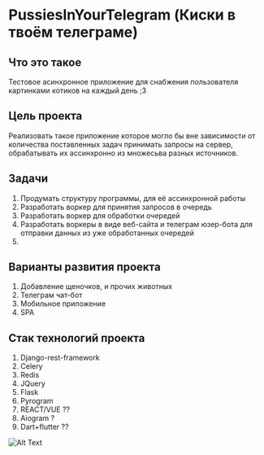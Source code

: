 # PussiesInYourTelegram (Киски в твоём телеграме)

## Что это такое
  Тестовое асинхронное приложение для снабжения пользователя картинками котиков на каждый день ;3
  
## Цель проекта  
  Реализовать такое приложение которое могло бы вне зависимости от количества поставленных задач принимать запросы на сервер, обрабатывать их ассинхронно из множесьва разных источников.
  
## Задачи
  1. Продумать структуру программы, для её ассинхронной работы
  2. Разработать воркер для принятия запросов в очередь
  3. Разработать воркер для обработки очередей
  4. Разработать воркеры в виде веб-сайта и телеграм юзер-бота для отправки данных из уже обработанных очередей
  5. 
## Варианты развития проекта
  1. Добавление щеночков, и прочих животных
  2. Телеграм чат-бот
  3. Мобильное приложение
  4. SPA
## Стак технологий проекта
1. Django-rest-framework
2. Celery
3. Redis
5. JQuery
6. Flask
7. Pyrogram
8. REACT/VUE ??
9. Aiogram ?
10. Dart+flutter ??

![Alt Text](https://media.giphy.com/media/vFKqnCdLPNOKc/giphy.gif)
